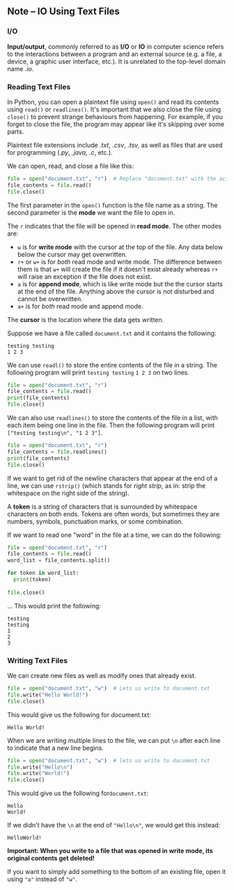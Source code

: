 ## Note – IO Using Text Files

### I/O

**Input/output**, commonly referred to as **I/O** or **IO** in computer science refers to the interactions between a program and an external source (e.g. a file, a device, a graphic user interface, etc.). It is unrelated to the  top-level domain name *.io*.


### Reading Text Files

In Python, you can open a plaintext file using `open()` and read its contents using `read()` or `readlines()`.  It's important that we also close the file using `close()` to prevent strange behaviours from happening. For example, if you forget to close the file, the program may appear like it's skipping over some parts.

Plaintext file extensions include *.txt*, *.csv*, *.tsv,* as well as files that are used for programming (*.py*, *.java*, *.c*, etc.).

We can open, read, and close a file like this:

```python
file = open("document.txt", "r")  # Replace "document.txt" with the actual name of the file
file_contents = file.read()
file.close()
```

The first parameter in the `open()` function is the file name as a string. The second parameter is the **mode** we want the file to open in.

The `r`  indicates that the file will be opened in **read mode**. The other modes are:

* `w` is for **write mode** with the cursor at the top of the file. Any data below below the cursor may get overwritten.
* `r+` or `w+` is for *both* read mode and write mode. The difference between them is that `w+` will create the file if it doesn't exist already whereas `r+` will raise an exception if the file does not exist.
* `a` is for **append mode**, which is like write mode but the the cursor starts at the end of the file. Anything above the cursor is not disturbed and cannot be overwritten.
* `a+` is for *both* read mode and append mode.

The **cursor** is the location where the data gets written.


Suppose we have a file called `document.txt` and it contains the following:

```
testing testing
1 2 3
```

We can use `readl()` to store the entire contents of the file in a string. The following program will print `testing testing` `1 2 3` on two lines.

```python
file = open("document.txt", "r")
file_contents = file.read()
print(file_contents)
file.close()
```

We can also use `readlines()` to store the contents of the file in a list, with each item being one line in the file. Then the following program will print `["testing testing\n", "1 2 3"]`.

```python
file = open("document.txt", "r")
file_contents = file.readlines()
print(file_contents)
file.close()
```

If we want to get rid of the newline characters that appear at the end of a line, we can use `rstrip()` (which stands for *right strip*, as in: strip the whitespace on the right side of the string).

A **token** is a string of characters that is surrounded by whitespace characters on both ends. Tokens are often words, but sometimes they are numbers, symbols, punctuation marks, or some combination.

If we want to read one "word" in the file at a time, we can do the following:

```python
file = open("document.txt", "r")
file_contents = file.read()
word_list = file_contents.split()

for token in word_list:
  print(token)
  
file.close()
```

... This would print the following:

```
testing
testing
1
2
3
```

### Writing Text Files

We can create new files as well as modify ones that already exist.

```python
file = open("document.txt", "w")  # Lets us write to document.txt
file.write("Hello World!")
file.close()
```

This would give us the following for document.txt:

```
Hello World!
```

When we are writing multiple lines to the file, we can put `\n` after each line to indicate that a new line begins.

```python
file = open("document.txt", "w")  # lets us write to document.txt
file.write("Hello\n")
file.write("World!")
file.close()
```

This would give us the following for`document.txt`:

```
Hello
World!
```

If we didn't have the `\n` at the end of `"Hello\n"`, we would get this instead:

```
HelloWorld!
```

**Important: When you write to a file that was opened in write mode, its original contents get deleted!** 

If you want to simply add something to the bottom of an existing file, open it using `"a"` instead of `"w"`.
